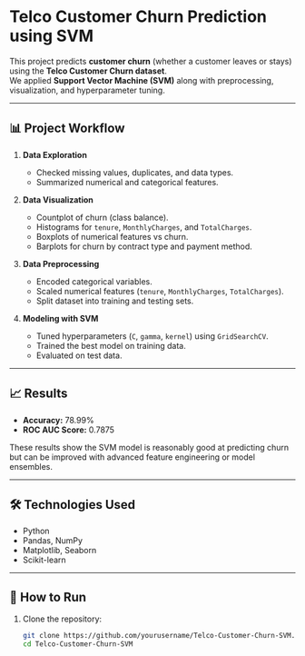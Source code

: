 # Telco Customer Churn Prediction using SVM

This project predicts **customer churn** (whether a customer leaves or stays) using the **Telco Customer Churn dataset**.  
We applied **Support Vector Machine (SVM)** along with preprocessing, visualization, and hyperparameter tuning.

---

## 📊 Project Workflow
1. **Data Exploration**  
   - Checked missing values, duplicates, and data types.  
   - Summarized numerical and categorical features.  

2. **Data Visualization**  
   - Countplot of churn (class balance).  
   - Histograms for `tenure`, `MonthlyCharges`, and `TotalCharges`.  
   - Boxplots of numerical features vs churn.  
   - Barplots for churn by contract type and payment method.  

3. **Data Preprocessing**  
   - Encoded categorical variables.  
   - Scaled numerical features (`tenure`, `MonthlyCharges`, `TotalCharges`).  
   - Split dataset into training and testing sets.  

4. **Modeling with SVM**  
   - Tuned hyperparameters (`C`, `gamma`, `kernel`) using `GridSearchCV`.  
   - Trained the best model on training data.  
   - Evaluated on test data.  

---

## 📈 Results
- **Accuracy:** 78.99%  
- **ROC AUC Score:** 0.7875  

These results show the SVM model is reasonably good at predicting churn but can be improved with advanced feature engineering or model ensembles.  

---

## 🛠️ Technologies Used
- Python  
- Pandas, NumPy  
- Matplotlib, Seaborn  
- Scikit-learn  

---

## 🚀 How to Run
1. Clone the repository:  
   ```bash
   git clone https://github.com/yourusername/Telco-Customer-Churn-SVM.git
   cd Telco-Customer-Churn-SVM
